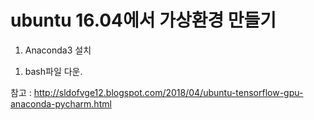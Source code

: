 # ubuntu 16.04에서 가상환경 만들기
1. Anaconda3 설치 <br>
1) bash파일 다운. <br>

 참고 : http://sldofvge12.blogspot.com/2018/04/ubuntu-tensorflow-gpu-anaconda-pycharm.html

